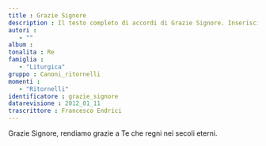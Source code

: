 ```yaml
--- 
title : Grazie Signore
description : Il testo completo di accordi di Grazie Signore. Inseriscila nel tuo canzoniere!
autori : 
   - ""
album : 
tonalita : Re
famiglia : 
   - "Liturgica"
gruppo : Canoni_ritornelli
momenti : 
   - "Ritornelli"
identificatore : grazie_signore
datarevisione : 2012_01_11
trascrittore : Francesco Endrici
--- 
```




Grazie Signore, rendiamo grazie
a Te che regni nei secoli eterni.


